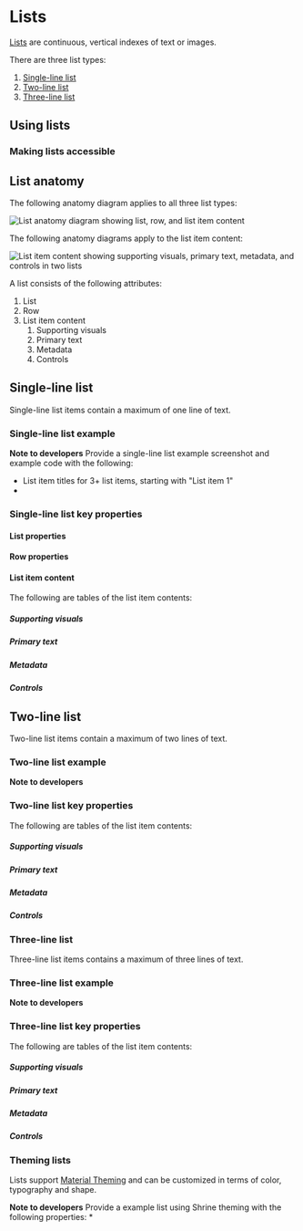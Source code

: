 <!--docs:
title: "Lists"
layout: detail
section: components
excerpt: "Lists are continuous, vertical indexes of text or images."
iconId: 
path: /catalog/lists/
-->

# Lists

[Lists](https://material.io/components/lists/) are continuous, vertical indexes of text or images.

There are three list types:
1. [Single-line list](#single-line-list)
1. [Two-line list](#two-line-list)
1. [Three-line list](#three-line-list)


## Using lists

### Making lists accessible

## List anatomy

The following anatomy diagram applies to all three list types:

![List anatomy diagram showing list, row, and list item content](/assets/lists-content-anatomy.png)

The following anatomy diagrams apply  to the list item content:

![List item content showing supporting visuals, primary text, metadata, and controls in two lists](/assets/combined-list-content.png)


A list consists of the following attributes:
1. List
1. Row
1. List item content
    1. Supporting visuals
    1. Primary text
    1. Metadata
    1. Controls



## Single-line list

Single-line list items contain a maximum of one line of text.



### Single-line list example


**Note to developers**
Provide a single-line list example screenshot and example code with the following:
* List item titles for 3+ list items, starting with "List item 1"
* 	

### Single-line list key properties


#### List properties

#### Row properties

#### List item content

The following are tables of the list item contents:


##### Supporting visuals

##### Primary text

##### Metadata

##### Controls



## Two-line list

Two-line list items contain a maximum of two lines of text.


### Two-line list example


**Note to developers**
### Two-line list key properties

The following are tables of the list item contents:


##### Supporting visuals

##### Primary text

##### Metadata

##### Controls



### Three-line list

Three-line list items contains a maximum of three lines of text.


### Three-line list example


**Note to developers**

### Three-line list key properties

The following are tables of the list item contents:


##### Supporting visuals

##### Primary text

##### Metadata

##### Controls


### Theming lists

Lists support [Material Theming](https://material.io/components/buttons/#theming) and can be
customized in terms of color, typography and shape.


**Note to developers**
Provide a example list using Shrine theming with the following properties:
* 
